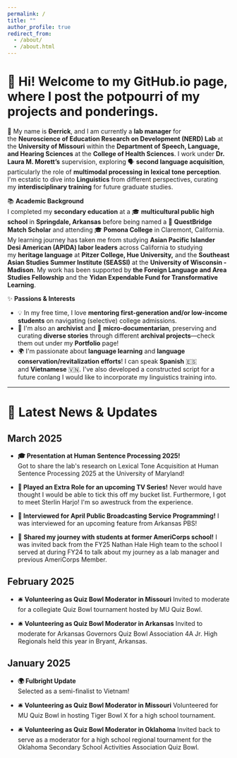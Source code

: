 ```yaml
---
permalink: /
title: ""
author_profile: true
redirect_from: 
  - /about/
  - /about.html
---
```


# 👋 **Hi!** Welcome to my GitHub.io page, where I post the **potpourri** of my projects and ponderings.

🧠 My name is **Đerrick**, and I am currently a **lab manager** for the **Neuroscience of Education Research on Development (NERD) Lab** at the **University of Missouri** within the **Department of Speech, Language, and Hearing Sciences** at the **College of Health Sciences**. I work under **Dr. Laura M. Morett’s** supervision, exploring 🗣️ **second language acquisition**, particularly the role of **multimodal processing in lexical tone perception**. I'm ecstatic to dive into **Linguistics** from different perspectives, curating my **interdisciplinary training** for future graduate studies.

📚 **Academic Background**  
I completed my **secondary education** at a 🎓 **multicultural public high school** in **Springdale, Arkansas** before being named a 🏅 **QuestBridge Match Scholar** and attending 🎓 **Pomona College** in Claremont, California. My learning journey has taken me from studying **Asian Pacific Islander Desi American (APIDA) labor leaders** across California to studying my **heritage language** at **Pitzer College, Hue University,** and the **Southeast Asian Studies Summer Institute (SEASSI)** at the **University of Wisconsin - Madison**. My work has been supported by **the Foreign Language and Area Studies Fellowship** and the **Yidan Expendable Fund for Transformative Learning**.

✨ **Passions & Interests**  
- 💡 In my free time, I love **mentoring first-generation and/or low-income students** on navigating (selective) college admissions.  
- 📜 I'm also an **archivist** and 🎥 **micro-documentarian**, preserving and curating **diverse stories** through different **archival projects**—check them out under my **Portfolio** page!  
- 🌍 I'm passionate about **language learning** and **language conservation/revitalization efforts**! I can speak **Spanish** 🇪🇸 and **Vietnamese** 🇻🇳. I've also developed a constructed script for a future conlang I would like to incorporate my linguistics training into.

---

# 📰 Latest News & Updates

## March 2025
- **🎓 Presentation at Human Sentence Processing 2025!**  
  Got to share the lab's research on Lexical Tone Acquisition at Human Sentence Processing 2025 at the University of Maryland!

- **🎥 Played an Extra Role for an upcoming TV Series!**
  Never would have thought I would be able to tick this off my bucket list. Furthermore, I got to meet Sterlin Harjo! I'm so awestruck from the experience.

- **🎥 Interviewed for April Public Broadcasting Service Programming!**
  I was interviewed for an upcoming feature from Arkansas PBS!

- 🤝 **Shared my journey with students at former AmeriCorps school!**
  I was invited back from the FY25 Nathan Hale High team to the school I served at during FY24 to talk about my journey as a lab manager and previous AmeriCorps Member.

## February 2025
- 🛎️ **Volunteering as Quiz Bowl Moderator in Missouri**
  Invited to moderate for a collegiate Quiz Bowl tournament hosted by MU Quiz Bowl.

- 🛎️ **Volunteering as Quiz Bowl Moderator in Arkansas**
  Invited to moderate for Arkansas Governors Quiz Bowl Association 4A Jr. High Regionals held this year in Bryant, Arkansas.

## January 2025
- **🌍 Fulbright Update**  
  Selected as a semi-finalist to Vietnam!

- 🛎️ **Volunteering as Quiz Bowl Moderator in Missouri**
  Volunteered for MU Quiz Bowl in hosting Tiger Bowl X for a high school tournament.

- 🛎️ **Volunteering as Quiz Bowl Moderator in Oklahoma**
  Invited back to serve as a moderator for a high school regional tournament for the Oklahoma Secondary School Activities Association Quiz Bowl.
